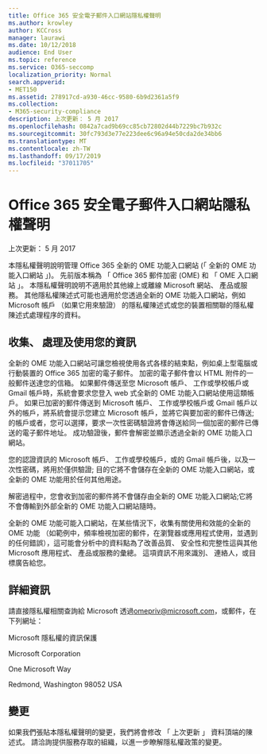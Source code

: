 ```yaml
---
title: Office 365 安全電子郵件入口網站隱私權聲明
ms.author: krowley
author: KCCross
manager: laurawi
ms.date: 10/12/2018
audience: End User
ms.topic: reference
ms.service: O365-seccomp
localization_priority: Normal
search.appverid:
- MET150
ms.assetid: 278917cd-a930-46cc-9580-6b9d2361a5f9
ms.collection:
- M365-security-compliance
description: 上次更新： 5 月 2017
ms.openlocfilehash: 0842a7cad9b69cc85cb72802d44b7229bc7b932c
ms.sourcegitcommit: 30fc793d3e77e223dee6c96a94e50cda2de34bb6
ms.translationtype: MT
ms.contentlocale: zh-TW
ms.lasthandoff: 09/17/2019
ms.locfileid: "37011705"
---
```

# <a name="privacy-statement-for-office-365-secure-email-portal"></a>Office 365 安全電子郵件入口網站隱私權聲明

上次更新： 5 月 2017
  
本隱私權聲明說明管理 Office 365 全新的 OME 功能入口網站 (「 全新的 OME 功能入口網站 」)。 先前版本稱為 「 Office 365 郵件加密 (OME) 和 「 OME 入口網站 」。 本隱私權聲明說明不適用於其他線上或離線 Microsoft 網站、 產品或服務。 其他隱私權陳述式可能也適用於您透過全新的 OME 功能入口網站，例如 Microsoft 帳戶 （如果它用來驗證） 的隱私權陳述式或您的裝置相關聯的隱私權陳述式處理程序的資料。
  
## <a name="collection-processing-and-use-of-your-information"></a>收集、 處理及使用您的資訊

全新的 OME 功能入口網站可讓您檢視使用各式各樣的結束點，例如桌上型電腦或行動裝置的 Office 365 加密的電子郵件。 加密的電子郵件會以 HTML 附件的一般郵件送達您的信箱。 如果郵件傳送至您 Microsoft 帳戶、 工作或學校帳戶或 Gmail 帳戶時，系統會要求您登入 web 式全新的 OME 功能入口網站使用這類帳戶。 如果已加密的郵件傳送到 Microsoft 帳戶、 工作或學校帳戶或 Gmail 帳戶以外的帳戶，將系統會提示您建立 Microsoft 帳戶，並將它與要加密的郵件已傳送; 的帳戶或者，您可以選擇，要求一次性密碼驗證將會傳送給同一個加密的郵件已傳送的電子郵件地址。 成功驗證後，郵件會解密並顯示透過全新的 OME 功能入口網站。
  
您的認證資訊的 Microsoft 帳戶、 工作或學校帳戶，或的 Gmail 帳戶後，以及一次性密碼，將用於僅供驗證; 目的它將不會儲存在全新的 OME 功能入口網站，或全新的 OME 功能用於任何其他用途。
  
解密過程中，您會收到加密的郵件將不會儲存由全新的 OME 功能入口網站;它將不會傳輸到外部全新的 OME 功能入口網站隨時。
  
全新的 OME 功能可能入口網站，在某些情況下，收集有關使用和效能的全新的 OME 功能 （如範例中，頻率檢視加密的郵件，在瀏覽器或應用程式使用，並遇到的任何錯誤），這可能會分析中的資料點為了改善品質、 安全性和完整性這與其他 Microsoft 應用程式、 產品或服務的彙總。 這項資訊不用來識別、 連絡人，或目標廣告給您。
  
## <a name="for-more-information"></a>詳細資訊

請直接隱私權相關查詢給 Microsoft 透過[omepriv@microsoft.com](mailto:omepriv@microsoft.com)，或郵件，在下列網址：
  
Microsoft 隱私權的資訊保護
  
Microsoft Corporation
  
One Microsoft Way
  
Redmond, Washington 98052 USA
  
## <a name="changes"></a>變更

如果我們張貼本隱私權聲明的變更，我們將會修改 「 上次更新 」 資料頂端的陳述式。 請洽詢提供服務存取的組織，以進一步瞭解隱私權政策的變更。
  

